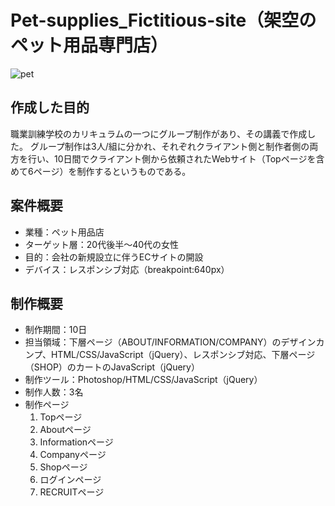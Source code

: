 # Pet-supplies_Fictitious-site（架空のペット用品専門店）
 ![pet](https://user-images.githubusercontent.com/72646217/172115517-4b150347-60ec-46cf-9ac6-4c54005fc4f7.jpg)

## 作成した目的
職業訓練学校のカリキュラムの一つにグループ制作があり、その講義で作成した。
グループ制作は3人/組に分かれ、それぞれクライアント側と制作者側の両方を行い、10日間でクライアント側から依頼されたWebサイト（Topページを含めて6ページ）を制作するというものである。

## 案件概要
- 業種：ペット用品店
- ターゲット層：20代後半～40代の女性
- 目的：会社の新規設立に伴うECサイトの開設
- デバイス：レスポンシブ対応（breakpoint:640px）

## 制作概要
- 制作期間：10日
- 担当領域：下層ページ（ABOUT/INFORMATION/COMPANY）のデザインカンプ、HTML/CSS/JavaScript（jQuery）、レスポンシブ対応、下層ページ（SHOP）のカートのJavaScript（jQuery）
- 制作ツール：Photoshop/HTML/CSS/JavaScript（jQuery）
- 制作人数：3名
- 制作ページ
  1. Topページ
  2. Aboutページ
  3. Informationページ
  4. Companyページ
  5. Shopページ
  6. ログインページ
  7. RECRUITページ
